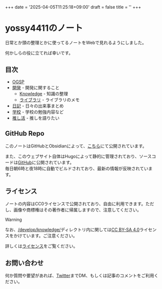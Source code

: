 +++
date = '2025-04-05T11:25:18+09:00'
draft = false
title = ''
+++

# yossy4411のノート

日常とか頭の整理とかに使ってるノートをWebで見れるようにしました。

何かしらの役に立てれば幸いです。

## 目次
- [OGSP](/okayugroup/ogsp/)
- [開発](/develop/) - 開発に関すること
  - [Knowledge](/develop/knowledge/) - 知識の整理
  - [ライブラリ](/develop/knowledge/libs/) - ライブラリのメモ
- [日記](/diary/) - 日々の出来事まとめ
- [学校](/school) - 学校の勉強内容など
- [推し活](/favorite/) - 推しを語りたい

## GitHub Repo
このノートはGitHubとObsidianによって、[こちら](https://github.com/yossy4411/note)にて公開されています。  

また、このウェブサイト自体はHugoによって静的に管理されており、ソースコードは[GitHub](https://github.com/yossy4411/note-web)に公開されています。  
毎日朝6時と夜18時に自動でビルドされており、最新の情報が反映されています。

## ライセンス
ノートの内容はCC0ライセンスで公開されており、自由に利用できます。ただし、画像や商標権はその著作者に帰属しますので、注意してください。  

> [!WARNING]
> なお、[/develop/knowledge/](/develop/knowledge/)ディレクトリ内に関しては[CC BY-SA 4.0](https://creativecommons.org/licenses/by-sa/4.0/deed.ja)ライセンスをかけています。ご注意ください。

詳しくは[ライセンス](ライセンス.md)をご覧ください。
## お問い合わせ
何か質問や要望があれば、[Twitter](https://twitter.com/yossy4411_dev)までDM、もしくは記事のコメントをご利用ください。